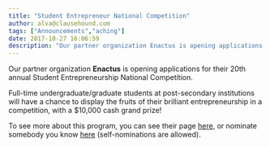 ```yaml
---
title: "Student Entrepreneur National Competition"
author: alva@clausehound.com
tags: ["Announcements","aching"]
date: 2017-10-27 16:06:59
description: "Our partner organization Enactus is opening applications for their 20th annual Student Entrepreneurship National Competition."
---
```




Our partner organization **Enactus** is opening applications for their 20th annual Student Entrepreneurship National Competition.

Full-time undergraduate/graduate students at post-secondary institutions will have a chance to display the fruits of their brilliant entrepreneurship in a competition, with a $10,000 cash grand prize!

To see more about this program, you can see their page [here](https://enactus.ca/student-entrepreneurs/), or nominate somebody you know [here](http://enactus.ca/what-we-do/nominate-a-student-entrepreneur/) (self-nominations are allowed).
